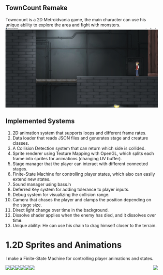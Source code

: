 
## TownCount Remake
Towncount is a 2D Metroidvania game, the main character can use his unique ability to explore the area and fight with monsters.
![](figure/init.jpg)

## Implemented Systems
1. 2D animation system that supports loops and different frame rates.
2. Data loader that reads JSON files and generates stage and creature classes.
3. A Collision Detection system that can return which side is collided.
4. Sprite renderer using Texture Mapping with OpenGL, which splits each frame into sprites for animations (changing UV buffer).
5. Stage manager that the player can interact with different connected stages.
6. Finite-State Machine for controlling player states, which also can easily extend new states.
7. Sound manager using bass.h
8. Deferred Key system for adding tolerance to player inputs.
9. Debug system for visualizing the collision range.
10. Camera that chases the player and clamps the position depending on the stage size. 
11. Direct light change over time in the background.
12. Dissolve shader applies when the enemy has died, and it dissolves over time.
13. Unique ability: He can use his chain to drag himself closer to the terrain.

# 1.2D Sprites and Animations
I make a Finite-State Machine for controlling player animations and states.

<img align="right"  height="100" src="idle.gif">

<img style="float: left;" src="idle.gif">
<img style="float: left;" src="run.gif">
<img style="float: left;" src="attack.gif">
<img style="float: left;" src="jump.gif">
<img style="float: left;" src="jumpattack.gif">
<img style="float: left;" src="damage.gif">

